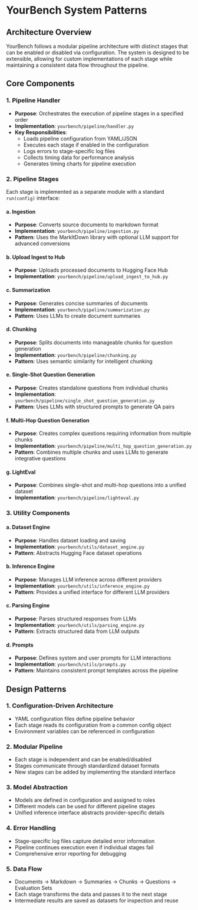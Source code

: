 # YourBench System Patterns

## Architecture Overview
YourBench follows a modular pipeline architecture with distinct stages that can be enabled or disabled via configuration. The system is designed to be extensible, allowing for custom implementations of each stage while maintaining a consistent data flow throughout the pipeline.

## Core Components

### 1. Pipeline Handler
- **Purpose**: Orchestrates the execution of pipeline stages in a specified order
- **Implementation**: `yourbench/pipeline/handler.py`
- **Key Responsibilities**:
  - Loads pipeline configuration from YAML/JSON
  - Executes each stage if enabled in the configuration
  - Logs errors to stage-specific log files
  - Collects timing data for performance analysis
  - Generates timing charts for pipeline execution

### 2. Pipeline Stages
Each stage is implemented as a separate module with a standard `run(config)` interface:

#### a. Ingestion
- **Purpose**: Converts source documents to markdown format
- **Implementation**: `yourbench/pipeline/ingestion.py`
- **Pattern**: Uses the MarkItDown library with optional LLM support for advanced conversions

#### b. Upload Ingest to Hub
- **Purpose**: Uploads processed documents to Hugging Face Hub
- **Implementation**: `yourbench/pipeline/upload_ingest_to_hub.py`

#### c. Summarization
- **Purpose**: Generates concise summaries of documents
- **Implementation**: `yourbench/pipeline/summarization.py`
- **Pattern**: Uses LLMs to create document summaries

#### d. Chunking
- **Purpose**: Splits documents into manageable chunks for question generation
- **Implementation**: `yourbench/pipeline/chunking.py`
- **Pattern**: Uses semantic similarity for intelligent chunking

#### e. Single-Shot Question Generation
- **Purpose**: Creates standalone questions from individual chunks
- **Implementation**: `yourbench/pipeline/single_shot_question_generation.py`
- **Pattern**: Uses LLMs with structured prompts to generate QA pairs

#### f. Multi-Hop Question Generation
- **Purpose**: Creates complex questions requiring information from multiple chunks
- **Implementation**: `yourbench/pipeline/multi_hop_question_generation.py`
- **Pattern**: Combines multiple chunks and uses LLMs to generate integrative questions

#### g. LightEval
- **Purpose**: Combines single-shot and multi-hop questions into a unified dataset
- **Implementation**: `yourbench/pipeline/lighteval.py`

### 3. Utility Components

#### a. Dataset Engine
- **Purpose**: Handles dataset loading and saving
- **Implementation**: `yourbench/utils/dataset_engine.py`
- **Pattern**: Abstracts Hugging Face dataset operations

#### b. Inference Engine
- **Purpose**: Manages LLM inference across different providers
- **Implementation**: `yourbench/utils/inference_engine.py`
- **Pattern**: Provides a unified interface for different LLM providers

#### c. Parsing Engine
- **Purpose**: Parses structured responses from LLMs
- **Implementation**: `yourbench/utils/parsing_engine.py`
- **Pattern**: Extracts structured data from LLM outputs

#### d. Prompts
- **Purpose**: Defines system and user prompts for LLM interactions
- **Implementation**: `yourbench/utils/prompts.py`
- **Pattern**: Maintains consistent prompt templates across the pipeline

## Design Patterns

### 1. Configuration-Driven Architecture
- YAML configuration files define pipeline behavior
- Each stage reads its configuration from a common config object
- Environment variables can be referenced in configuration

### 2. Modular Pipeline
- Each stage is independent and can be enabled/disabled
- Stages communicate through standardized dataset formats
- New stages can be added by implementing the standard interface

### 3. Model Abstraction
- Models are defined in configuration and assigned to roles
- Different models can be used for different pipeline stages
- Unified inference interface abstracts provider-specific details

### 4. Error Handling
- Stage-specific log files capture detailed error information
- Pipeline continues execution even if individual stages fail
- Comprehensive error reporting for debugging

### 5. Data Flow
- Documents → Markdown → Summaries → Chunks → Questions → Evaluation Sets
- Each stage transforms the data and passes it to the next stage
- Intermediate results are saved as datasets for inspection and reuse